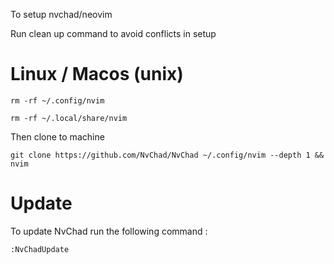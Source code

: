 To setup nvchad/neovim

Run clean up command to avoid conflicts in setup

# Linux / Macos (unix)
```
rm -rf ~/.config/nvim
```
```
rm -rf ~/.local/share/nvim
```

Then clone to machine 

```
git clone https://github.com/NvChad/NvChad ~/.config/nvim --depth 1 && nvim

```

# Update

To update NvChad run the following command :

```
:NvChadUpdate

```
